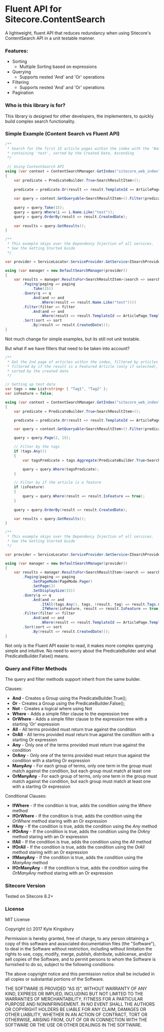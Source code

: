 # Fluent API for Sitecore.ContentSearch

A lightweight, fluent API that reduces redundancy when using Sitecore's ContentSearch API in a unit testable manner.

### Features:
- Sorting
    - Multiple Sorting based on expressions
- Querying
    - Supports nested 'And' and 'Or' operations
- Filtering
    - Supports nested 'And' and 'Or' operations
- Pagination


### Who is this library is for?

This library is designed for other developers, the implementers, to quickly build complex search functionality.

### Simple Example (Content Search vs Fluent API)
```c#
/**
 * Search for the first 15 article pages within the index with the 'Name' index field 
 * containing 'test', sorted by the Created Date, Ascending
 */
 
 // Using ContentSearch API
using (var context = ContentSearchManager.GetIndex("sitecore_web_index").CreateSearchContext())
{
    var predicate = PredicateBuilder.True<SearchResultItem>();
    
    predicate = predicate.Or(result => result.TemplateId == ArticlePage.TemplateId);
    
    var query = context.GetQueryable<SearchResultItem>().Filter(predicate);
    
    query = query.Take(15);
    query = query.Where(i => i.Name.Like("test"));
    query = query.OrderBy(result => result.CreatedDate);
    
    var results = query.GetResults();
}

/**
 * This example skips over the Dependency Injection of all services.
 * See the Getting Started Guide
 */ 

var provider = ServiceLocator.ServiceProvider.GetService<ISearchProvider>();

using (var manager = new DefaultSearchManager(provider))
{
    var results = manager.ResultsFor<SearchResultItem>(search => search
        .Paging(paging => paging
            .Take(15))
        .Query(q => q
            .And(and => and
                .Where(result => result.Name.Like("test"))))
        .Filter(filter => filter
            .And(and => and
                .Where(result => result.TemplateId == ArticlePage.TemplateId)))
        .Sort(sort => sort
            .By(result => result.CreatedDate)));
}
```

Not much change for simple examples, but its still not unit testable.

But what if we have filters that need to be taken into account?

```c#
/**
 * Get the 2nd page of articles within the index, filtered by articles matching all tags (if available) similar to facets,
 * filtered by if the result is a Featured Article (only if selected),
 * sorted by the created date
 */

// Setting up test data
var tags = new List<string> { "Tag1", "Tag2" };
var isFeature = false;

using (var context = ContentSearchManager.GetIndex("sitecore_web_index").CreateSearchContext())
{
    var predicate = PredicateBuilder.True<SearchResultItem>();

    predicate = predicate.Or(result => result.TemplateId == ArticlePage.TemplateId);

    var query = context.GetQueryable<SearchResultItem>().Filter(predicate);

    query = query.Page(2, 15);

    // Filter by the tags
    if (tags.Any())
    {
        var tagsPredicate = tags.Aggregate(PredicateBuilder.True<SearchResultItem>(), (current, tag) => current.And(query.Where(result => result.Tags.Contains(tag))));

        query = query.Where(tagsPredicate);
    }

    // Filter by if the article is a feature
    if (isFeature)
    {
        query = query.Where(result => result.IsFeature == true);
    }
               
    query = query.OrderBy(result => result.CreatedDate);

    var results = query.GetResults();
}

/**
 * This example skips over the Dependency Injection of all services.
 * See the Getting Started Guide
 */

var provider = ServiceLocator.ServiceProvider.GetService<ISearchProvider>();

using (var manager = new DefaultSearchManager(provider))
{
    var results = manager.ResultsFor<SearchResultItem>(search => search
        .Paging(paging => paging
            .SetPageMode(PageMode.Pager)
            .SetPage(2)
            .SetDisplaySize(15))
        .Query(q => q
            .And(and => and
                .IfAll(tags.Any(), tags, (result, tag) => result.Tags.Contains(tag))
                .IfWhere(isFeature, result => result.IsFeature == true)))
        .Filter(filter => filter
            .And(and => and
                .Where(result => result.TemplateId == ArticlePage.TemplateId)))
        .Sort(sort => sort
            .By(result => result.CreatedDate)));
}
```
Not only is the Fluent API easier to read, it makes more complex querying simple and intuitive.
No need to worry about the PredicateBuilder and what PredicateBuilder.False<SearchResultItem>() means.

### Query and Filter Methods

The query and filter methods support inherit from the same builder.

Clauses:

* **And** - Creates a Group using the PredicateBuilder.True<T>();
* **Or** - Creates a Group using the PredicateBuilder.False<T>();
* **Not** - Creates a logical where using Not
* **Where** - Adds a simple filter clause to the expression tree
* **OrWhere** - Adds a simple filter clause to the expression tree with a starting 'Or' expression
* **All** - All terms provided must return true against the condition
* **OrAll** -  All terms provided must return true against the condition with a starting Or expression
* **Any** -  Only one of the terms provided must return true against the condition
* **OrAny** - Only one of the terms provided must return true against the condition with a starting Or expression
* **ManyAny** - For each group of terms, only one term in the group must match against the condition, but each group must match at least one
* **OrManyAny** - For each group of terms, only one term in the group must match against the condition, but each group must match at least one with a starting Or expression

Conditional Clauses:

* **IfWhere** - If the condition is true, adds the condition using the *Where* method
* **IfOrWhere** - If the condition is true, adds the condition using the *OrWhere* method staring with an Or expression
* **IfAny** - If the condition is true, adds the condition using the *Any* method
* **IfOrAny** - If the condition is true, adds the condition using the *OrAny* method staring with an Or expression
* **IfAll** - If the condition is true, adds the condition using the *All* method
* **IfOrAll** - If the condition is true, adds the condition using the *OrAll* method staring with an Or expression
* **IfManyAny** - If the condition is true, adds the condition using the *ManyAny* method
* **IfOrManyAny** - If the condition is true, adds the condition using the *OrManyAny* method staring with an Or expression

### Sitecore Version
Tested on Sitecore 8.2+

### License
MIT License

Copyright (c) 2017 Kyle Kingsbury

Permission is hereby granted, free of charge, to any person obtaining a copy
of this software and associated documentation files (the "Software"), to deal
in the Software without restriction, including without limitation the rights
to use, copy, modify, merge, publish, distribute, sublicense, and/or sell
copies of the Software, and to permit persons to whom the Software is
furnished to do so, subject to the following conditions:

The above copyright notice and this permission notice shall be included in all
copies or substantial portions of the Software.

THE SOFTWARE IS PROVIDED "AS IS", WITHOUT WARRANTY OF ANY KIND, EXPRESS OR
IMPLIED, INCLUDING BUT NOT LIMITED TO THE WARRANTIES OF MERCHANTABILITY,
FITNESS FOR A PARTICULAR PURPOSE AND NONINFRINGEMENT. IN NO EVENT SHALL THE
AUTHORS OR COPYRIGHT HOLDERS BE LIABLE FOR ANY CLAIM, DAMAGES OR OTHER
LIABILITY, WHETHER IN AN ACTION OF CONTRACT, TORT OR OTHERWISE, ARISING FROM,
OUT OF OR IN CONNECTION WITH THE SOFTWARE OR THE USE OR OTHER DEALINGS IN THE
SOFTWARE.
